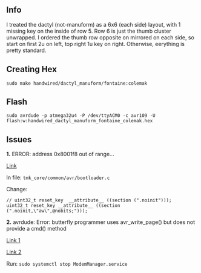 ## Info
I treated the dactyl (not-manuform) as a 6x6 (each side) layout, with 1 missing key on the inside of row 5. Row 6 is just the thumb cluster unwrapped. I ordered the thumb row opposite on mirrored on each side, so start on first 2u on left, top right 1u key on right. Otherwise, eerything is pretty standard.   

## Creating Hex

`sudo make handwired/dactyl_manuform/fontaine:colemak`


## Flash

`sudo avrdude -p atmega32u4 -P /dev/ttyACM0 -c avr109 -U flash:w:handwired_dactyl_manuform_fontaine_colemak.hex`


## Issues

**1.** ERROR: address 0x8001f8 out of range...

[Link](https://www.reddit.com/r/olkb/comments/94duwj/issue_flashing_lets_split/)   

In file:
`tmk_core/common/avr/bootloader.c`   

Change:
```
// uint32_t reset_key  __attribute__ ((section (".noinit")));
uint32_t reset_key __attribute__ ((section (".noinit,\"aw\",@nobits;")));
```   

**2.** avrdude: Error: butterfly programmer uses avr_write_page() but does not provide a cmd() method

[Link 1](https://arduino.stackexchange.com/questions/61359/avrdude-error-butterfly-programmer-uses-avr-write-page-but-does-not-provide)   

[Link 2](https://forum.arduino.cc/index.php?topic=129647.msg3039571#msg3039571)   

Run:
`sudo systemctl stop ModemManager.service`   


